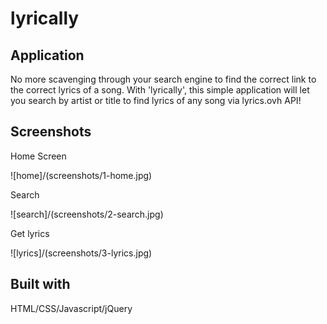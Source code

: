 # lyrically

## Application
No more scavenging through your search engine to find the correct link to the correct lyrics of a song. With 'lyrically', this simple application will let you search by artist or title to find lyrics of any song via lyrics.ovh API!

## Screenshots
Home Screen

![home]/(screenshots/1-home.jpg)

Search

![search]/(screenshots/2-search.jpg)

Get lyrics

![lyrics]/(screenshots/3-lyrics.jpg)

## Built with
HTML/CSS/Javascript/jQuery
